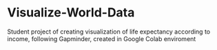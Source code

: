 # Visualize-World-Data
Student project of creating visualization of life expectancy according to income, following Gapminder, created in Google Colab enviroment
